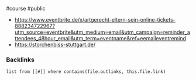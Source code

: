 #course #public

- https://www.eventbrite.de/x/artgerecht-eltern-sein-online-tickets-888234722967?utm_source=eventbrite&utm_medium=email&utm_campaign=reminder_attendees_48hour_email&utm_term=eventname&ref=eemaileventremind
- https://storchenbiss-stuttgart.de/


### Backlinks
```dataview 
list from [[#]] where contains(file.outlinks, this.file.link)
```


